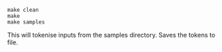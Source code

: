 
```
make clean
make
make samples
```

This will tokenise inputs from the samples directory.
Saves the tokens to file.
